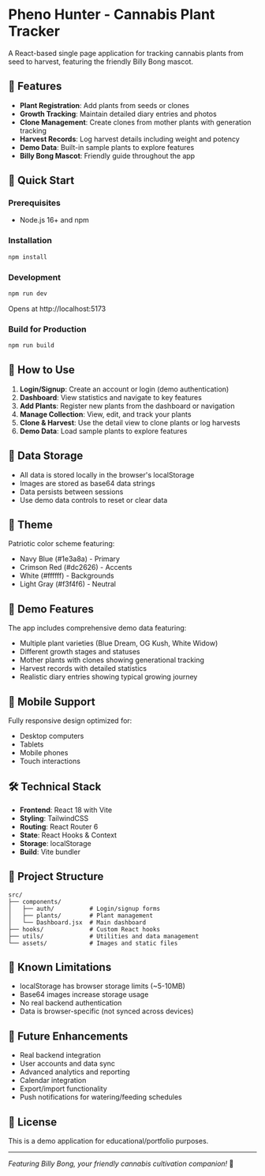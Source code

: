 # Pheno Hunter - Cannabis Plant Tracker

A React-based single page application for tracking cannabis plants from seed to harvest, featuring the friendly Billy Bong mascot.

## 🌱 Features

- **Plant Registration**: Add plants from seeds or clones
- **Growth Tracking**: Maintain detailed diary entries and photos
- **Clone Management**: Create clones from mother plants with generation tracking
- **Harvest Records**: Log harvest details including weight and potency
- **Demo Data**: Built-in sample plants to explore features
- **Billy Bong Mascot**: Friendly guide throughout the app

## 🚀 Quick Start

### Prerequisites
- Node.js 16+ and npm

### Installation
```bash
npm install
```

### Development
```bash
npm run dev
```
Opens at http://localhost:5173

### Build for Production
```bash
npm run build
```

## 🎯 How to Use

1. **Login/Signup**: Create an account or login (demo authentication)
2. **Dashboard**: View statistics and navigate to key features
3. **Add Plants**: Register new plants from the dashboard or navigation
4. **Manage Collection**: View, edit, and track your plants
5. **Clone & Harvest**: Use the detail view to clone plants or log harvests
6. **Demo Data**: Load sample plants to explore features

## 💾 Data Storage

- All data is stored locally in the browser's localStorage
- Images are stored as base64 data strings
- Data persists between sessions
- Use demo data controls to reset or clear data

## 🎨 Theme

Patriotic color scheme featuring:
- Navy Blue (#1e3a8a) - Primary
- Crimson Red (#dc2626) - Accents
- White (#ffffff) - Backgrounds
- Light Gray (#f3f4f6) - Neutral

## 🧪 Demo Features

The app includes comprehensive demo data featuring:
- Multiple plant varieties (Blue Dream, OG Kush, White Widow)
- Different growth stages and statuses
- Mother plants with clones showing generational tracking
- Harvest records with detailed statistics
- Realistic diary entries showing typical growing journey

## 📱 Mobile Support

Fully responsive design optimized for:
- Desktop computers
- Tablets
- Mobile phones
- Touch interactions

## 🛠 Technical Stack

- **Frontend**: React 18 with Vite
- **Styling**: TailwindCSS
- **Routing**: React Router 6
- **State**: React Hooks & Context
- **Storage**: localStorage
- **Build**: Vite bundler

## 📂 Project Structure

```
src/
├── components/
│   ├── auth/          # Login/signup forms
│   ├── plants/        # Plant management
│   └── Dashboard.jsx  # Main dashboard
├── hooks/             # Custom React hooks
├── utils/             # Utilities and data management
└── assets/            # Images and static files
```

## 🐛 Known Limitations

- localStorage has browser storage limits (~5-10MB)
- Base64 images increase storage usage
- No real backend authentication
- Data is browser-specific (not synced across devices)

## 🔮 Future Enhancements

- Real backend integration
- User accounts and data sync
- Advanced analytics and reporting
- Calendar integration
- Export/import functionality
- Push notifications for watering/feeding schedules

## 📄 License

This is a demo application for educational/portfolio purposes.

---

*Featuring Billy Bong, your friendly cannabis cultivation companion!* 🌿
